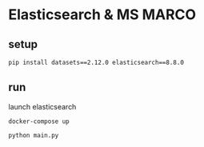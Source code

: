 # Elasticsearch & MS MARCO

## setup

```bash
pip install datasets==2.12.0 elasticsearch==8.8.0
```

## run

launch elasticsearch

```shell
docker-compose up
```

```shell
python main.py
```
